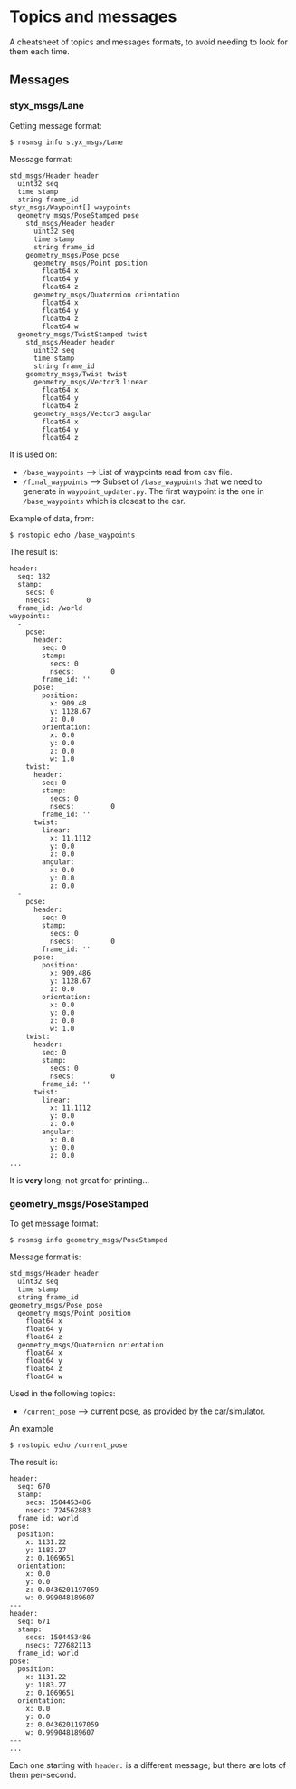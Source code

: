 # Topics and messages

A cheatsheet of topics and messages formats, to avoid needing to look for them each time.


## Messages

### styx_msgs/Lane

Getting message format:

```
$ rosmsg info styx_msgs/Lane
```

Message format:

```
std_msgs/Header header
  uint32 seq
  time stamp
  string frame_id
styx_msgs/Waypoint[] waypoints
  geometry_msgs/PoseStamped pose
    std_msgs/Header header
      uint32 seq
      time stamp
      string frame_id
    geometry_msgs/Pose pose
      geometry_msgs/Point position
        float64 x
        float64 y
        float64 z
      geometry_msgs/Quaternion orientation
        float64 x
        float64 y
        float64 z
        float64 w
  geometry_msgs/TwistStamped twist
    std_msgs/Header header
      uint32 seq
      time stamp
      string frame_id
    geometry_msgs/Twist twist
      geometry_msgs/Vector3 linear
        float64 x
        float64 y
        float64 z
      geometry_msgs/Vector3 angular
        float64 x
        float64 y
        float64 z
```

It is used on:

- `/base_waypoints` --> List of waypoints read from csv file.
-  `/final_waypoints` --> Subset of `/base_waypoints` that we need to generate in `waypoint_updater.py`. The first waypoint is the one in `/base_waypoints` which is closest to the car.

Example of data, from:

`$ rostopic echo /base_waypoints`

The result is:

```
header:
  seq: 182
  stamp:
    secs: 0
    nsecs:         0
  frame_id: /world
waypoints:
  -
    pose:
      header:
        seq: 0
        stamp:
          secs: 0
          nsecs:         0
        frame_id: ''
      pose:
        position:
          x: 909.48
          y: 1128.67
          z: 0.0
        orientation:
          x: 0.0
          y: 0.0
          z: 0.0
          w: 1.0
    twist:
      header:
        seq: 0
        stamp:
          secs: 0
          nsecs:         0
        frame_id: ''
      twist:
        linear:
          x: 11.1112
          y: 0.0
          z: 0.0
        angular:
          x: 0.0
          y: 0.0
          z: 0.0
  -
    pose:
      header:
        seq: 0
        stamp:
          secs: 0
          nsecs:         0
        frame_id: ''
      pose:
        position:
          x: 909.486
          y: 1128.67
          z: 0.0
        orientation:
          x: 0.0
          y: 0.0
          z: 0.0
          w: 1.0
    twist:
      header:
        seq: 0
        stamp:
          secs: 0
          nsecs:         0
        frame_id: ''
      twist:
        linear:
          x: 11.1112
          y: 0.0
          z: 0.0
        angular:
          x: 0.0
          y: 0.0
          z: 0.0
...
```

It is **very** long; not great for printing...

### geometry_msgs/PoseStamped

To get message format:

```
$ rosmsg info geometry_msgs/PoseStamped
```

Message format is:

```
std_msgs/Header header
  uint32 seq
  time stamp
  string frame_id
geometry_msgs/Pose pose
  geometry_msgs/Point position
    float64 x
    float64 y
    float64 z
  geometry_msgs/Quaternion orientation
    float64 x
    float64 y
    float64 z
    float64 w
```

Used in the following topics:

- `/current_pose` --> current pose, as provided by the car/simulator.

An example

```
$ rostopic echo /current_pose
```

The result is:

```
header:
  seq: 670
  stamp:
    secs: 1504453486
    nsecs: 724562883
  frame_id: world
pose:
  position:
    x: 1131.22
    y: 1183.27
    z: 0.1069651
  orientation:
    x: 0.0
    y: 0.0
    z: 0.0436201197059
    w: 0.999048189607
---
header:
  seq: 671
  stamp:
    secs: 1504453486
    nsecs: 727682113
  frame_id: world
pose:
  position:
    x: 1131.22
    y: 1183.27
    z: 0.1069651
  orientation:
    x: 0.0
    y: 0.0
    z: 0.0436201197059
    w: 0.999048189607
---
...
```

Each one starting with `header:` is a different message; but there are lots of them per-second.